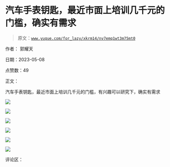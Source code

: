 # 汽车手表钥匙，最近市面上培训几千元的门槛，确实有需求

> 原文：[`www.yuque.com/for_lazy/xkrm14/nv7emq1wt3m75mt0`](https://www.yuque.com/for_lazy/xkrm14/nv7emq1wt3m75mt0)

作者： 郭耀天

日期：2023-05-08

点赞数：49

正文：

汽车手表钥匙，最近市面上培训几千元的门槛，有兴趣可以研究下，确实有需求

![](img/b162b65af47374300a4aed74efaca61c.png)

![](img/ef3b856979cef647824d2f30959dcbb8.png)

![](img/bd317664e3d20a4fdd450dedf41b885f.png)

![](img/7d93e1bc33b09d9f34f5eada759785a8.png)

![](img/1be72f556fd3cf45d0226f2e25036b34.png)

![](img/e67e17711328e54453435f94a1ff49e7.png)

评论区：



